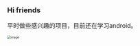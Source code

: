 ### Hi friends

<!--
**kkkknn/kkkknn** is a ✨ _special_ ✨ repository because its `README.md` (this file) appears on your GitHub profile.

Here are some ideas to get you started:

- 🔭 I’m currently working on ...
- 🌱 I’m currently learning ...
- 👯 I’m looking to collaborate on ...
- 🤔 I’m looking for help with ...
- 💬 Ask me about ...
- 📫 How to reach me: ...
- 😄 Pronouns: ...
- ⚡ Fun fact: ...
-->

平时做些感兴趣的项目，目前还在学习android。

<img src=" https://s1.ax1x.com/2020/08/19/dQWHIJ.gif" alt="image" style="zoom:50%;" />


